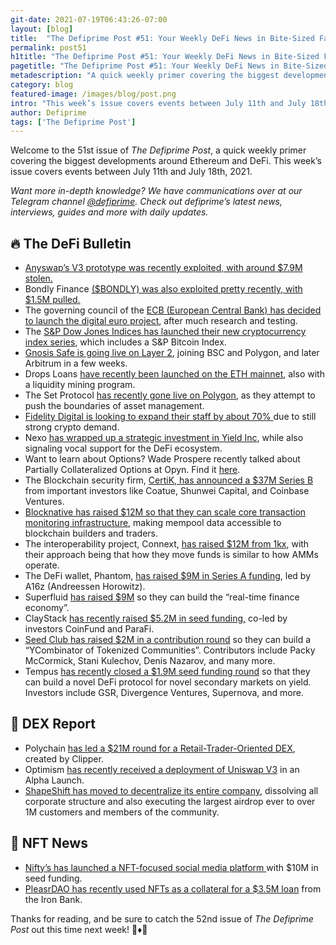 ```yaml
---
git-date: 2021-07-19T06:43:26-07:00
layout: [blog]
title:  "The Defiprime Post #51: Your Weekly DeFi News in Bite-Sized Fashion"
permalink: post51
h1title: "The Defiprime Post #51: Your Weekly DeFi News in Bite-Sized Fashion"
pagetitle: "The Defiprime Post #51: Your Weekly DeFi News in Bite-Sized Fashion"
metadescription: "A quick weekly primer covering the biggest developments around Ethereum and DeFi. This week’s issue covers events between July 11th and July 18th, 2021"
category: blog
featured-image: /images/blog/post.png
intro: "This week’s issue covers events between July 11th and July 18th, 2021"
author: Defiprime
tags: ['The Defiprime Post']
---
```


Welcome to the 51st issue of _The Defiprime Post_, a quick weekly primer covering the biggest developments around Ethereum and DeFi. This week’s issue covers events between July 11th and July 18th, 2021.

_Want more in-depth knowledge? We have communications over at our Telegram channel [@defiprime](https://t.me/defiprime). Check out defiprime’s latest news, interviews, guides and more with daily updates._


## 🔥 The DeFi Bulletin

* [Anyswap’s V3 prototype was recently exploited, with around $7.9M stolen.](https://twitter.com/defiprime/status/1414248694027718658)
* Bondly Finance [($BONDLY) was also exploited pretty recently, with $1.5M pulled.](https://twitter.com/defiprime/status/1415535225308807170)
* The governing council of the [ECB (European Central Bank) has decided to launch the digital euro project](https://www.ecb.europa.eu/press/pr/date/2021/html/ecb.pr210714~d99198ea23.en.html), after much research and testing.
* The [S&P Dow Jones Indices has launched their new cryptocurrency index series](https://www.prnewswire.com/news-releases/sp-dow-jones-indices-launches-cryptocurrency-index-series-including-sp-bitcoin-index-301283028.html), which includes a S&P Bitcoin Index.
* [Gnosis Safe is going live on Layer 2](https://blog.gnosis.pm/gnosis-safe-is-live-on-layer-2-24adf83f0032), joining BSC and Polygon, and later Arbitrum in a few weeks.
* Drops Loans [have recently been launched on the ETH mainnet](https://dropsnft.medium.com/drops-loans-are-launched-on-ethereum-mainnet-with-liquidity-mining-program-981b1ca6b8a), also with a liquidity mining program.
* The Set Protocol [has recently gone live on Polygon](https://medium.com/set-protocol/pushing-boundaries-in-asset-management-tokensets-polygon-44078331a692), as they attempt to push the boundaries of asset management.
* [Fidelity Digital is looking to expand their staff by about 70% ](https://www.bloomberg.com/news/articles/2021-07-12/fidelity-digital-to-expand-staff-by-70-on-strong-crypto-demand)due to still strong crypto demand.
* Nexo [has wrapped up a strategic investment in Yield Inc](https://nexo.io/media-center/nexo-wraps-up-strategic-investment-in-yield-inc-signals-vocal-support-for-defi-ecosystem), while also signaling vocal support for the DeFi ecosystem.
* Want to learn about Options? Wade Prospere recently talked about Partially Collateralized Options at Opyn. Find it [here](https://defiprime.com/partially-collateralized-options-with-opyn).
* The Blockchain security firm, [CertiK, has announced a $37M Series B](https://finance.yahoo.com/news/blockchain-security-firm-certik-announces-120000459.html) from important investors like Coatue, Shunwei Capital, and Coinbase Ventures.
* [Blocknative has raised $12M so that they can scale core transaction monitoring infrastructure](https://www.blocknative.com/blog/series-a?hs_amp=true&__twitter_impression=true), making mempool data accessible to blockchain builders and traders.
* The interoperability project, Connext, [has raised $12M from 1kx](https://www.coindesk.com/interoperability-project-connext-raises-12m-from-1kx-consensys), with their approach being that how they move funds is similar to how AMMs operate.
* The DeFi wallet, Phantom, [has raised $9M in Series A funding](https://www.theblockcrypto.com/post/111249/defi-wallet-solana-phantom-9-million-series-a-a16z), led by A16z (Andreessen Horowitz).
* Superfluid [has raised $9M](https://medium.com/superfluid-blog/superfluid-raises-9m-to-build-the-real-time-finance-economy-988ed538def1) so they can build the “real-time finance economy”.
* ClayStack [has recently raised $5.2M in seed funding,](https://blog.claystack.com/claystack-raises-5-2m-in-seed-round-co-led-by-coinfund-parafi-5e710c323e6a) co-led by investors CoinFund and ParaFi.
* [Seed Club has raised $2M in a contribution round](https://club.mirror.xyz/a5PQAwU0CuHJ90lEOmzq545nlC4qqNoTVTeHEGRrqow?s=09) so they can build a “YCombinator of Tokenized Communities”. Contributors include Packy McCormick, Stani Kulechov, Denis Nazarov, and many more.
* Tempus [has recently closed a $1.9M seed funding round](https://medium.com/@tempusfinance/tempus-closes-1-9m-seed-funding-round-ce328ba1eb71) so that they can build a novel DeFi protocol for novel secondary markets on yield. Investors include GSR, Divergence Ventures, Supernova, and more.

## 💱 DEX Report

* Polychain [has led a $21M round for a Retail-Trader-Oriented DEX](https://www.coindesk.com/polychain-leads-21m-round-for-retail-oriented-dex), created by Clipper.
* Optimism [has recently received a deployment of Uniswap V3](https://uniswap.org/blog/uniswap-optimism-alpha/) in an Alpha Launch.
* [ShapeShift has moved to decentralize its entire company](https://shapeshift.com/shapeshift-decentralize-airdrop), dissolving all corporate structure and also executing the largest airdrop ever to over 1M customers and members of the community.


## 💎 NFT News

* [Nifty’s has launched a NFT-focused social media platform ](https://www.theblockcrypto.com/linked/111040/niftys-launches-nft-focused-social-media-platform-with-10-million-in-seed-funding)with $10M in seed funding.
* [PleasrDAO has recently used NFTs as a collateral for a $3.5M loan](https://decrypt.co/76107/pleasrdao-uses-nfts-collateral-loan?s=09) from the Iron Bank.

Thanks for reading, and be sure to catch the 52nd issue of _The Defiprime Post_ out this time next week! 👋♦️👋